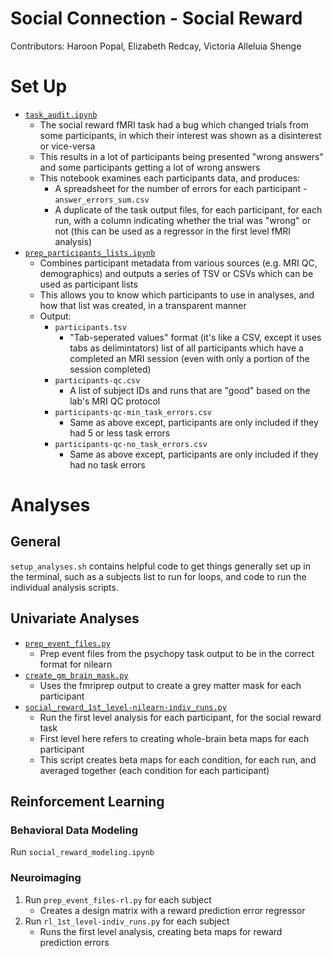 # Social Connection - Social Reward
Contributors: Haroon Popal, Elizabeth Redcay, Victoria Alleluia Shenge


# Set Up
- [`task_audit.ipynb`](https://github.com/hspopal/scon_social_reward/blob/main/code/task_audit.ipynb)
  - The social reward fMRI task had a bug which changed trials from some participants, in which their interest was shown as a disinterest or vice-versa
  - This results in a lot of participants being presented "wrong answers" and some participants getting a lot of wrong answers
  - This notebook examines each participants data, and produces:
    - A spreadsheet for the number of errors for each participant - `answer_errors_sum.csv`
    - A duplicate of the task output files, for each participant, for each run, with a column indicating whether the trial was "wrong" or not (this can be used as a regressor in the first level fMRI analysis)
- [`prep_participants_lists.ipynb`](https://github.com/hspopal/scon_social_reward/blob/main/code/prep_participants_lists.ipynb)
  - Combines participant metadata from various sources (e.g. MRI QC, demographics) and outputs a series of TSV or CSVs which can be used as participant lists
  - This allows you to know which participants to use in analyses, and how that list was created, in a transparent manner
  - Output:
    - `participants.tsv`
      - "Tab-seperated values" format (it's like a CSV, except it uses tabs as delimintators) list of all participants which have a completed an MRI session (even with only a portion of the session completed)
    - `participants-qc.csv`
      - A list of subject IDs and runs that are "good" based on the lab's MRI QC protocol
    - `participants-qc-min_task_errors.csv`
      - Same as above except, participants are only included if they had 5 or less task errors
    - `participants-qc-no_task_errors.csv`
      - Same as above except, participants are only included if they had no task errors


# Analyses

## General
`setup_analyses.sh` contains helpful code to get things generally set up in the terminal, such as a subjects list to run for loops, and code to run the individual analysis scripts.


## Univariate Analyses
- [`prep_event_files.py`](https://github.com/hspopal/scon_social_reward/blob/main/code/prep_event_files.py)
    - Prep event files from the psychopy task output to be in the correct format for nilearn
- [`create_gm_brain_mask.py`](https://github.com/hspopal/scon_social_reward/blob/main/code/create_gm_brain_mask.py)
    - Uses the fmriprep output to create a grey matter mask for each participant
- [`social_reward_1st_level-nilearn-indiv_runs.py`](https://github.com/hspopal/scon_social_reward/blob/main/code/social_reward_1st_level-nilearn-indiv_runs.py)
    - Run the first level analysis for each participant, for the social reward task
    - First level here refers to creating whole-brain beta maps for each participant
    - This script creates beta maps for each condition, for each run, and averaged together (each condition for each participant)


## Reinforcement Learning
### Behavioral Data Modeling
Run `social_reward_modeling.ipynb`

### Neuroimaging

1. Run `prep_event_files-rl.py` for each subject
    - Creates a design matrix with a reward prediction error regressor
2. Run `rl_1st_level-indiv_runs.py` for each subject
    - Runs the first level analysis, creating beta maps for reward prediction errors

